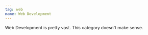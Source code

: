 ```yaml
---
tag: web
name: Web Development
---
```

Web Development is pretty vast. This category doesn't make sense.